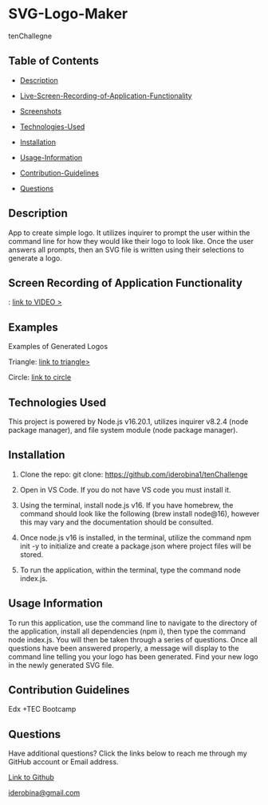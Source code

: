 # SVG-Logo-Maker

tenChallegne 

## Table of Contents

 * [Description](#description)

 * [Live-Screen-Recording-of-Application-Functionality](#live-screen-recording-of-application-functionality)

 * [Screenshots](#screenshots)

 * [Technologies-Used](#technologies-used)

 * [Installation](#installation)

 * [Usage-Information](#usage-information)

 * [Contribution-Guidelines](#contribution-guidelines)

 * [Questions](#questions)

## Description

App to create simple logo. It utilizes inquirer to prompt the user within the command line for how they would like their logo to look like. Once the user answers all prompts, then an SVG file is written using their selections to generate a logo.

## Screen Recording of Application Functionality

: <a href="https://drive.google.com/file/d/10k0QawyKdCN8r3gTQojiYraF6a9OfKU1/view"> link to VIDEO > </a>


## Examples

Examples of Generated Logos

Triangle: <a href="https://drive.google.com/file/d/1Eqxp2rilQvd2U3z5-SxJ65Hlb_hk6t50/view?usp=drive_link"> link to triangle> </a>

Circle: <a href = "https://drive.google.com/file/d/1hY7xSENdIYqzcsUEWsUavrjREJMUPkaR/view?usp=drive_link" >link to circle  </a>


## Technologies Used

This project is powered by Node.js v16.20.1, utilizes inquirer v8.2.4 (node package manager), and file system module (node package manager). 

## Installation

1. Clone the repo:
   git clone: https://github.com/iderobina1/tenChallenge

2. Open in VS Code. If you do not have VS code you must install it.

3. Using the terminal, install node.js v16. If you have homebrew, the command should look like the following (brew install node@16), however this may vary and the documentation should be consulted.

4. Once node.js v16 is installed, in the terminal, utilize the command npm init -y to initialize and create a package.json where project files will be stored.


5. To run the application, within the terminal, type the command node index.js.


## Usage Information

To run this application, use the command line to navigate to the directory of the application, install all dependencies (npm i), then type the command node index.js. You will then be taken through a series of questions. Once all questions have been answered properly, a message will display to the command line telling you your logo has been generated. Find your new logo in the newly generated SVG file.

## Contribution Guidelines

Edx +TEC Bootcamp 


## Questions

Have additional questions? Click the links below to reach me through my GitHub account or Email address.

[Link to Github](https://github.com/iderobina1)

<a href="mailto:iderobina@gmail.com">iderobina@gmail.com</a>
